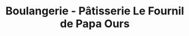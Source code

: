 ---
title: "Boulangerie - Pâtisserie Le Fournil de Papa Ours"
url: /erstein/boulangerie-patisserie-le-fournil-de-papa-ours/
shop: boulangerie
---